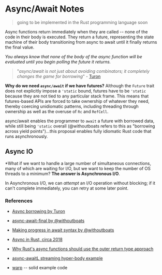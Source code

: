 # Async/Await Notes
> going to be implemented in the Rust programming language soon

Async functions return immediately when they are called -- none of the code in their body is executed. They return a future, representing the state machine of their body transitioning from async to await until it finally returns the final value. 

*You always know that none of the body of the async function will be evaluated until you begin polling the future it returns.*

> "*async/await is not just about avoiding combinators; it completely changes the game for borrowing*" - [Turon](http://aturon.github.io/2018/04/24/async-borrowing/)

**Why do we need `async/await` if we have futures?**
Although the `Future` trait does not explicitly impose a `'static` bound, futures have to be `'static` because they are not tied to any particular stack frame. This means that futures-based APIs are forced to take ownership of whatever they need, thereby coercing unidiomatic patterns, including threading through ownership as well as the overuse of `Rc` and `RefCell`.

async/await enables the programmer to `await` a future with borrowed data, while still being `'static` overall (@withoutboats refers to this as "borrowing across yield points")...this proposal enables fully idiomatic Rust code that runs asynchronously.

## Async IO

*What if we want to handle a large number of simultaneous connections, many of which are waiting for I/O, but we want to keep the number of OS threads to a minimum? **The answer is Asynchronous I/O**.

In Asynchronous I/O, we can *attempt* an I/O operation without blocking; if it can't complete immediately, you can retry at some later point.

### References

* [Async borrowing by Turon](http://aturon.github.io/2018/04/24/async-borrowing/)
* [async-await-final by @withoutboats](https://boats.gitlab.io/blog/post/2018-04-06-async-await-final/)
* [Making progress in await syntax by @withoutboats](https://boats.gitlab.io/blog/post/await-syntax/)
* [Async in Rust, circa 2018](https://rust-lang-nursery.github.io/wg-net/2018/12/13/async-update.html)
* [Why Rust's async functions should use the outer return type approach](https://github.com/MajorBreakfast/rust-blog/blob/master/posts/2018-06-19-outer-return-type-approach.md)

* [async-awaitL streaming hyper-body example](https://github.com/tokio-rs/tokio/blob/master/tokio-async-await/examples/src/hyper.rs)
* [warp](https://seanmonstar.com/post/181223452087/warp-v0110) -- solid example code